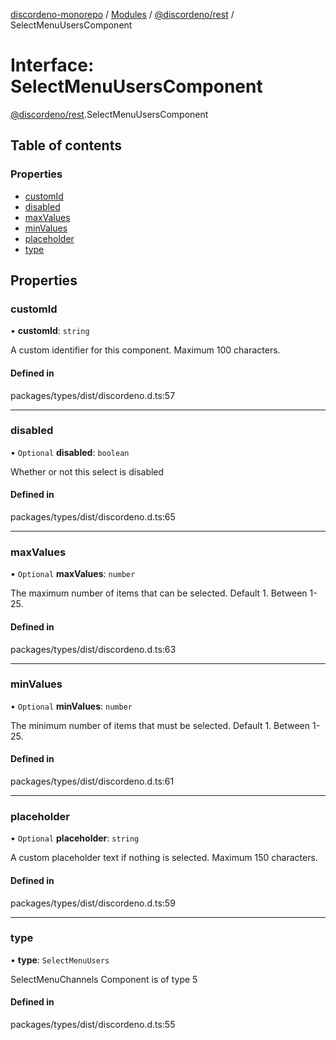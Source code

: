 [discordeno-monorepo](../README.md) / [Modules](../modules.md) / [@discordeno/rest](../modules/discordeno_rest.md) / SelectMenuUsersComponent

# Interface: SelectMenuUsersComponent

[@discordeno/rest](../modules/discordeno_rest.md).SelectMenuUsersComponent

## Table of contents

### Properties

- [customId](discordeno_rest.SelectMenuUsersComponent.md#customid)
- [disabled](discordeno_rest.SelectMenuUsersComponent.md#disabled)
- [maxValues](discordeno_rest.SelectMenuUsersComponent.md#maxvalues)
- [minValues](discordeno_rest.SelectMenuUsersComponent.md#minvalues)
- [placeholder](discordeno_rest.SelectMenuUsersComponent.md#placeholder)
- [type](discordeno_rest.SelectMenuUsersComponent.md#type)

## Properties

### customId

• **customId**: `string`

A custom identifier for this component. Maximum 100 characters.

#### Defined in

packages/types/dist/discordeno.d.ts:57

---

### disabled

• `Optional` **disabled**: `boolean`

Whether or not this select is disabled

#### Defined in

packages/types/dist/discordeno.d.ts:65

---

### maxValues

• `Optional` **maxValues**: `number`

The maximum number of items that can be selected. Default 1. Between 1-25.

#### Defined in

packages/types/dist/discordeno.d.ts:63

---

### minValues

• `Optional` **minValues**: `number`

The minimum number of items that must be selected. Default 1. Between 1-25.

#### Defined in

packages/types/dist/discordeno.d.ts:61

---

### placeholder

• `Optional` **placeholder**: `string`

A custom placeholder text if nothing is selected. Maximum 150 characters.

#### Defined in

packages/types/dist/discordeno.d.ts:59

---

### type

• **type**: `SelectMenuUsers`

SelectMenuChannels Component is of type 5

#### Defined in

packages/types/dist/discordeno.d.ts:55

